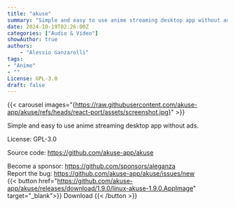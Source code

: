 ```yaml
---
title: "akuse"
summary: "Simple and easy to use anime streaming desktop app without ads."
date: 2024-10-19T02:26:00Z
categories: ["Audio & Video"]
showAuthor: true
authors: 
    - "Alessio Ganzarolli"
tags: 
- "Anime"
- ""
License: GPL-3.0
draft: false
---
```


{{< carousel images="{https://raw.githubusercontent.com/akuse-app/akuse/refs/heads/react-port/assets/screenshot.jpg}" >}}

Simple and easy to use anime streaming desktop app without ads.

License: GPL-3.0

Source code: <https://github.com/akuse-app/akuse>

Become a sponsor: <https://github.com/sponsors/aleganza>  
Report the bug: <https://github.com/akuse-app/akuse/issues/new>  
{{< button href="https://github.com/akuse-app/akuse/releases/download/1.9.0/linux-akuse-1.9.0.AppImage" target="_blank">}}
Download
{{< /button >}}